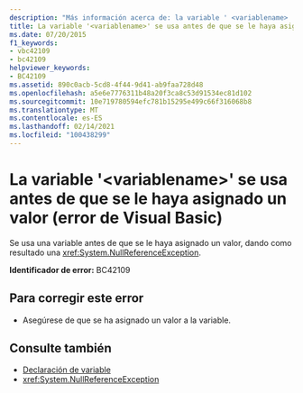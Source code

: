 ```yaml
---
description: "Más información acerca de: la variable ' <variablename> ' se usa antes de que se le haya asignado un valor (error de Visual Basic)"
title: La variable '<variablename>' se usa antes de que se le haya asignado un valor (error de Visual Basic)
ms.date: 07/20/2015
f1_keywords:
- vbc42109
- bc42109
helpviewer_keywords:
- BC42109
ms.assetid: 890c0acb-5cd8-4f44-9d41-ab9faa728d48
ms.openlocfilehash: a5e6e7776311b48a20f3ca8c53d91534ec81d102
ms.sourcegitcommit: 10e719780594efc781b15295e499c66f316068b8
ms.translationtype: MT
ms.contentlocale: es-ES
ms.lasthandoff: 02/14/2021
ms.locfileid: "100438299"
---
```

# <a name="variable-variablename-is-used-before-it-has-been-assigned-a-value-visual-basic-error"></a>La variable '\<variablename>' se usa antes de que se le haya asignado un valor (error de Visual Basic)

Se usa una variable antes de que se le haya asignado un valor, dando como resultado una <xref:System.NullReferenceException>.  
  
 **Identificador de error:** BC42109  
  
## <a name="to-correct-this-error"></a>Para corregir este error  
  
- Asegúrese de que se ha asignado un valor a la variable.  
  
## <a name="see-also"></a>Consulte también

- [Declaración de variable](../programming-guide/language-features/variables/variable-declaration.md)
- <xref:System.NullReferenceException>
